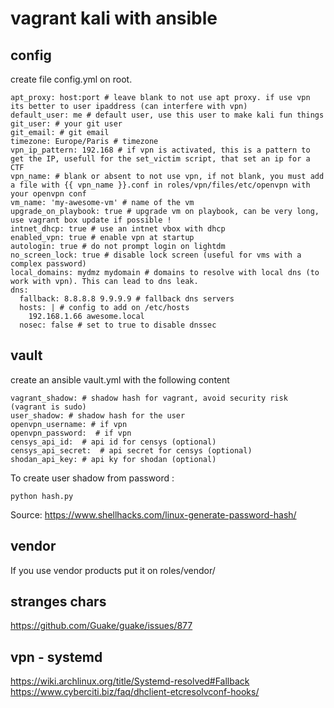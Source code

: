 # vagrant kali with ansible

## config

create file config.yml on root.

```
apt_proxy: host:port # leave blank to not use apt proxy. if use vpn its better to user ipaddress (can interfere with vpn)
default_user: me # default user, use this user to make kali fun things
git_user: # your git user
git_email: # git email
timezone: Europe/Paris # timezone
vpn_ip_pattern: 192.168 # if vpn is activated, this is a pattern to get the IP, usefull for the set_victim script, that set an ip for a CTF
vpn_name: # blank or absent to not use vpn, if not blank, you must add a file with {{ vpn_name }}.conf in roles/vpn/files/etc/openvpn with your openvpn conf
vm_name: 'my-awesome-vm' # name of the vm
upgrade_on_playbook: true # upgrade vm on playbook, can be very long, use vagrant box update if possible !
intnet_dhcp: true # use an intnet vbox with dhcp
enabled_vpn: true # enable vpn at startup
autologin: true # do not prompt login on lightdm
no_screen_lock: true # disable lock screen (useful for vms with a complex password)
local_domains: mydmz mydomain # domains to resolve with local dns (to work with vpn). This can lead to dns leak.
dns:
  fallback: 8.8.8.8 9.9.9.9 # fallback dns servers
  hosts: | # config to add on /etc/hosts
    192.168.1.66 awesome.local
  nosec: false # set to true to disable dnssec
```

## vault

create an ansible vault.yml with the following content
```
vagrant_shadow: # shadow hash for vagrant, avoid security risk (vagrant is sudo)
user_shadow: # shadow hash for the user
openvpn_username: # if vpn
openvpn_password:  # if vpn
censys_api_id:  # api id for censys (optional)
censys_api_secret:  # api secret for censys (optional)
shodan_api_key: # api ky for shodan (optional)
```

To create user shadow from password :

```
python hash.py
```

Source: https://www.shellhacks.com/linux-generate-password-hash/

## vendor

If you use vendor products put it on roles/vendor/

## stranges chars

https://github.com/Guake/guake/issues/877

## vpn - systemd
https://wiki.archlinux.org/title/Systemd-resolved#Fallback
https://www.cyberciti.biz/faq/dhclient-etcresolvconf-hooks/
